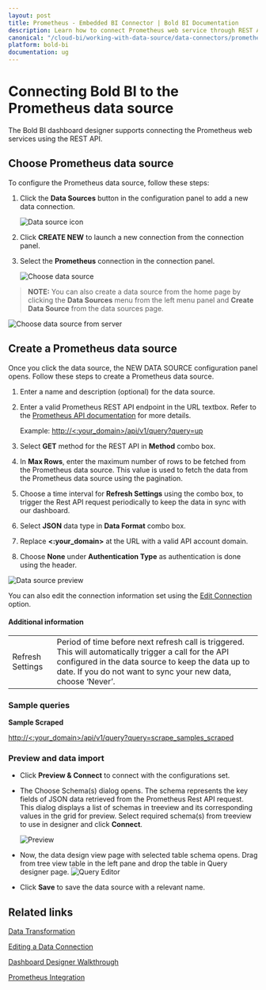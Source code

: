 ```yaml
---
layout: post
title: Prometheus - Embedded BI Connector | Bold BI Documentation
description: Learn how to connect Prometheus web service through REST API endpoint with Bold BI deployed in your server and create data source for widget configuration.
canonical: "/cloud-bi/working-with-data-source/data-connectors/prometheus/"
platform: bold-bi
documentation: ug
---
```


# Connecting Bold BI to the Prometheus data source
The Bold BI dashboard designer supports connecting the Prometheus web services using the REST API. 

## Choose Prometheus data source
To configure the Prometheus data source, follow these steps:
1. Click the **Data Sources** button in the configuration panel to add a new data connection.

   ![Data source icon](/static/assets/embedded/working-with-datasource/data-connectors/images/common/DataSourcesIcon.png)

2. Click **CREATE NEW** to launch a new connection from the connection panel.
3. Select the **Prometheus** connection in the connection panel.

   ![Choose data source](/static/assets/embedded/working-with-datasource/data-connectors/images/prometheus/ChooseDS.png)

> **NOTE:** You can also create a data source from the home page by clicking the **Data Sources** menu from the left menu panel and **Create Data Source** from the data sources page.

   ![Choose data source from server](/static/assets/embedded/working-with-datasource/data-connectors/images/prometheus/ChooseDS_server.png)

## Create a Prometheus data source
Once you click the data source, the NEW DATA SOURCE configuration panel opens. Follow these steps to create a Prometheus data source.
1. Enter a name and description (optional) for the data source.
2. Enter a valid Prometheus REST API endpoint in the URL textbox. Refer to the [Prometheus API documentation](https://prometheus.io/docs/prometheus/latest/querying/api/) for more details.

    Example: [http://<:your_domain>/api/v1/query?query=up](http://<:your_domain>/api/v1/query?query=up)

3. Select **GET** method for the REST API in **Method** combo box.
4. In **Max Rows**, enter the maximum number of rows to be fetched from the Prometheus data source. This value is used to fetch the data from the Prometheus data source using the pagination.
5. Choose a time interval for **Refresh Settings** using the combo box, to trigger the Rest API request periodically to keep the data in sync with our dashboard.  
6. Select **JSON** data type in **Data Format** combo box.
7. Replace **&lt;:your_domain&gt;** at the URL with a valid API account domain.
8. Choose **None** under **Authentication Type** as authentication is done using the header.

![Data source preview](/static/assets/embedded/working-with-datasource/data-connectors/images/prometheus/DataSourcesView.png)

You can also edit the connection information set using the [Edit Connection](/embedded-bi/working-with-data-source/editing-a-data-connection/) option.

#### Additional information
<table width="600">
<tr>
<td>
Refresh Settings
</td>
<td>
Period of time before next refresh call is triggered. This will automatically trigger a call for the API configured in the data source to keep the data up to date. If you do not want to sync your new data, choose ‘Never’.
</td>
</tr>
</table>

### Sample queries
**Sample Scraped**

[http://<:your_domain>/api/v1/query?query=scrape_samples_scraped](http://<:your_domain>/api/v1/query?query=scrape_samples_scraped)

### Preview and data import
* Click **Preview & Connect** to connect with the configurations set.
* The Choose Schema(s) dialog opens. The schema represents the key fields of JSON data retrieved from the Prometheus Rest API request. This dialog displays a list of schemas in treeview and its corresponding values in the grid for preview. Select required schema(s) from treeview to use in designer and click **Connect**.

   ![Preview](/static/assets/embedded/working-with-datasource/data-connectors/images/common/Preview.png)

* Now, the data design view page with selected table schema opens. Drag from tree view table in the left pane and drop the table in Query designer page.
   ![Query Editor](/static/assets/embedded/working-with-datasource/data-connectors/images/common/QueryEditor.png)

* Click **Save** to save the data source with a relevant name.

## Related links
[Data Transformation](/embedded-bi/working-with-data-source/transforming-data/joining-table/)

[Editing a Data Connection](/embedded-bi/working-with-data-source/editing-a-data-connection/)   

[Dashboard Designer Walkthrough](/embedded-bi/getting-started/quick-start/)

[Prometheus Integration](https://www.boldbi.com/integrations/prometheus)